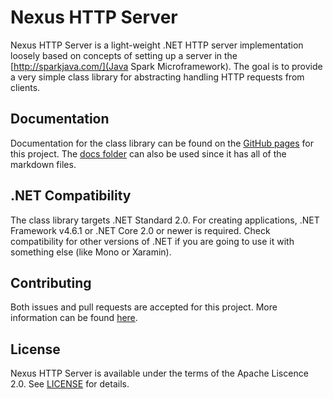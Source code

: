 # Nexus HTTP Server
Nexus HTTP Server is a light-weight .NET HTTP server implementation
loosely based on concepts of setting up a server in the
[http://sparkjava.com/](Java Spark Microframework). The goal is to
provide a very simple class library for abstracting handling HTTP
requests from clients.

## Documentation
Documentation for the class library can be found on the
[GitHub pages](https://thenexusavenger.github.io/Nexus-HTTP-Server)
for this project. The [docs folder](docs) can also be used since it has all
of the markdown files.

## .NET Compatibility
The class library targets .NET Standard 2.0. For creating applications,
.NET Framework v4.6.1 or .NET Core 2.0 or newer is required. Check compatibility
for other versions of .NET if you are going to use it with something
else (like Mono or Xaramin).

## Contributing
Both issues and pull requests are accepted for this project.
More information can be found [here](docs/contributing.md).

## License
Nexus HTTP Server is available under the terms of the Apache 
Liscence 2.0. See [LICENSE](LICENSE) for details.